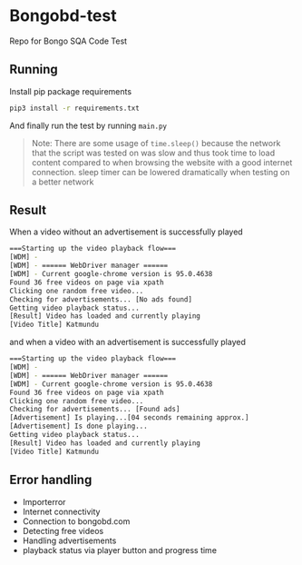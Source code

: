 # Bongobd-test

Repo for Bongo SQA Code Test

## Running

Install pip package requirements
```bash
pip3 install -r requirements.txt
```
And finally run the test by running `main.py`

> Note: There are some usage of `time.sleep()` because the network that the script was tested on was slow and thus took time to load content compared to when browsing the website with a good internet connection.
> sleep timer can be lowered dramatically when testing on a better network

## Result

When a video without an advertisement is successfully played

```bash
===Starting up the video playback flow===
[WDM] -
[WDM] - ====== WebDriver manager ======
[WDM] - Current google-chrome version is 95.0.4638
Found 36 free videos on page via xpath
Clicking one random free video...
Checking for advertisements... [No ads found]
Getting video playback status...
[Result] Video has loaded and currently playing
[Video Title] Katmundu
```

and when a video with an advertisement is successfully played

```bash
===Starting up the video playback flow===
[WDM] -
[WDM] - ====== WebDriver manager ======
[WDM] - Current google-chrome version is 95.0.4638
Found 36 free videos on page via xpath
Clicking one random free video...
Checking for advertisements... [Found ads]
[Advertisement] Is playing...[04 seconds remaining approx.]
[Advertisement] Is done playing...
Getting video playback status...
[Result] Video has loaded and currently playing
[Video Title] Katmundu
```


## Error handling

- Importerror
- Internet connectivity
- Connection to bongobd.com
- Detecting free videos
- Handling advertisements
- playback status via player button and progress time
